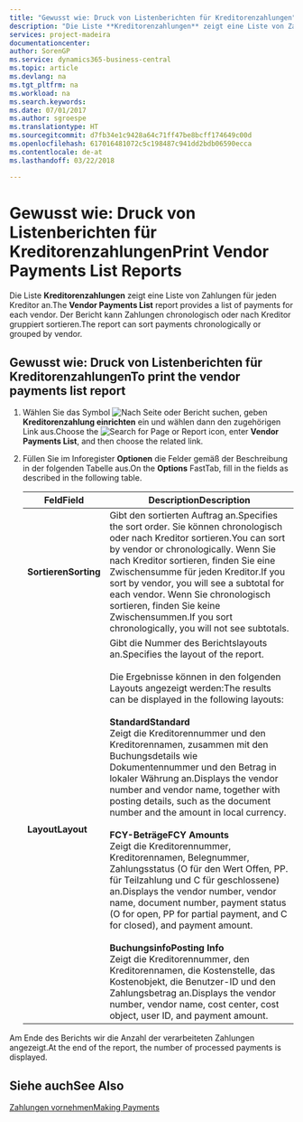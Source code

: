 ```yaml
---
title: "Gewusst wie: Druck von Listenberichten für Kreditorenzahlungen"
description: "Die Liste **Kreditorenzahlungen** zeigt eine Liste von Zahlungen für jeden Kreditor an. Der Bericht kann Zahlungen chronologisch oder nach Kreditor gruppiert sortieren."
services: project-madeira
documentationcenter: 
author: SorenGP
ms.service: dynamics365-business-central
ms.topic: article
ms.devlang: na
ms.tgt_pltfrm: na
ms.workload: na
ms.search.keywords: 
ms.date: 07/01/2017
ms.author: sgroespe
ms.translationtype: HT
ms.sourcegitcommit: d7fb34e1c9428a64c71ff47be8bcff174649c00d
ms.openlocfilehash: 617016481072c5c198487c941dd2bdb06590ecca
ms.contentlocale: de-at
ms.lasthandoff: 03/22/2018

---
```

# <a name="print-vendor-payments-list-reports"></a><span data-ttu-id="ebcfc-104">Gewusst wie: Druck von Listenberichten für Kreditorenzahlungen</span><span class="sxs-lookup"><span data-stu-id="ebcfc-104">Print Vendor Payments List Reports</span></span>
<span data-ttu-id="ebcfc-105">Die Liste **Kreditorenzahlungen** zeigt eine Liste von Zahlungen für jeden Kreditor an.</span><span class="sxs-lookup"><span data-stu-id="ebcfc-105">The **Vendor Payments List** report provides a list of payments for each vendor.</span></span> <span data-ttu-id="ebcfc-106">Der Bericht kann Zahlungen chronologisch oder nach Kreditor gruppiert sortieren.</span><span class="sxs-lookup"><span data-stu-id="ebcfc-106">The report can sort payments chronologically or grouped by vendor.</span></span>  

## <a name="to-print-the-vendor-payments-list-report"></a><span data-ttu-id="ebcfc-107">Gewusst wie: Druck von Listenberichten für Kreditorenzahlungen</span><span class="sxs-lookup"><span data-stu-id="ebcfc-107">To print the vendor payments list report</span></span>  

1.  <span data-ttu-id="ebcfc-108">Wählen Sie das Symbol ![Nach Seite oder Bericht suchen](../../media/ui-search/search_small.png "Symbol Nach Seite oder Bericht suchen"), geben **Kreditorenzahlung einrichten** ein und wählen dann den zugehörigen Link aus.</span><span class="sxs-lookup"><span data-stu-id="ebcfc-108">Choose the ![Search for Page or Report](../../media/ui-search/search_small.png "Search for Page or Report icon") icon, enter **Vendor Payments List**, and then choose the related link.</span></span>  
2.  <span data-ttu-id="ebcfc-109">Füllen Sie im Inforegister **Optionen** die Felder gemäß der Beschreibung in der folgenden Tabelle aus.</span><span class="sxs-lookup"><span data-stu-id="ebcfc-109">On the **Options** FastTab, fill in the fields as described in the following table.</span></span>  

    |<span data-ttu-id="ebcfc-110">Feld</span><span class="sxs-lookup"><span data-stu-id="ebcfc-110">Field</span></span>|<span data-ttu-id="ebcfc-111">Description</span><span class="sxs-lookup"><span data-stu-id="ebcfc-111">Description</span></span>|  
    |---------------------------------|---------------------------------------|  
    |<span data-ttu-id="ebcfc-112">**Sortieren**</span><span class="sxs-lookup"><span data-stu-id="ebcfc-112">**Sorting**</span></span>|<span data-ttu-id="ebcfc-113">Gibt den sortierten Auftrag an.</span><span class="sxs-lookup"><span data-stu-id="ebcfc-113">Specifies the sort order.</span></span> <span data-ttu-id="ebcfc-114">Sie können chronologisch oder nach Kreditor sortieren.</span><span class="sxs-lookup"><span data-stu-id="ebcfc-114">You can sort by vendor or chronologically.</span></span> <span data-ttu-id="ebcfc-115">Wenn Sie nach Kreditor sortieren, finden Sie eine Zwischensumme für jeden Kreditor.</span><span class="sxs-lookup"><span data-stu-id="ebcfc-115">If you sort by vendor, you will see a subtotal for each vendor.</span></span> <span data-ttu-id="ebcfc-116">Wenn Sie chronologisch sortieren, finden Sie keine Zwischensummen.</span><span class="sxs-lookup"><span data-stu-id="ebcfc-116">If you sort chronologically, you will not see subtotals.</span></span>|  
    |<span data-ttu-id="ebcfc-117">**Layout**</span><span class="sxs-lookup"><span data-stu-id="ebcfc-117">**Layout**</span></span>|<span data-ttu-id="ebcfc-118">Gibt die Nummer des Berichtslayouts an.</span><span class="sxs-lookup"><span data-stu-id="ebcfc-118">Specifies the layout of the report.</span></span><br /><br /> <span data-ttu-id="ebcfc-119">Die Ergebnisse können in den folgenden Layouts angezeigt werden:</span><span class="sxs-lookup"><span data-stu-id="ebcfc-119">The results can be displayed in the following layouts:</span></span><br /><br /> <span data-ttu-id="ebcfc-120">**Standard**</span><span class="sxs-lookup"><span data-stu-id="ebcfc-120">**Standard**</span></span><br /> <span data-ttu-id="ebcfc-121">Zeigt die Kreditorennummer und den Kreditorennamen, zusammen mit den Buchungsdetails wie Dokumentennummer und den Betrag in lokaler Währung an.</span><span class="sxs-lookup"><span data-stu-id="ebcfc-121">Displays the vendor number and vendor name, together with posting details, such as the document number and the amount in local currency.</span></span><br /><br /> <span data-ttu-id="ebcfc-122">**FCY-Beträge**</span><span class="sxs-lookup"><span data-stu-id="ebcfc-122">**FCY Amounts**</span></span><br /> <span data-ttu-id="ebcfc-123">Zeigt die Kreditorennummer, Kreditorennamen, Belegnummer, Zahlungsstatus (O für den Wert Offen, PP. für Teilzahlung und C für geschlossene) an.</span><span class="sxs-lookup"><span data-stu-id="ebcfc-123">Displays the vendor number, vendor name, document number, payment status (O for open, PP for partial payment, and C for closed), and payment amount.</span></span><br /><br /> <span data-ttu-id="ebcfc-124">**Buchungsinfo**</span><span class="sxs-lookup"><span data-stu-id="ebcfc-124">**Posting Info**</span></span><br /> <span data-ttu-id="ebcfc-125">Zeigt die Kreditorennummer, den Kreditorennamen, die Kostenstelle, das Kostenobjekt, die Benutzer-ID und den Zahlungsbetrag an.</span><span class="sxs-lookup"><span data-stu-id="ebcfc-125">Displays the vendor number, vendor name, cost center, cost object, user ID, and payment amount.</span></span>|  

 <span data-ttu-id="ebcfc-126">Am Ende des Berichts wir die Anzahl der verarbeiteten Zahlungen angezeigt.</span><span class="sxs-lookup"><span data-stu-id="ebcfc-126">At the end of the report, the number of processed payments is displayed.</span></span>  

## <a name="see-also"></a><span data-ttu-id="ebcfc-127">Siehe auch</span><span class="sxs-lookup"><span data-stu-id="ebcfc-127">See Also</span></span>  
[<span data-ttu-id="ebcfc-128">Zahlungen vornehmen</span><span class="sxs-lookup"><span data-stu-id="ebcfc-128">Making Payments</span></span>](../../payables-make-payments.md)

